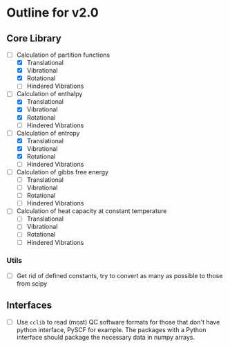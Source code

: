 # Outline for v2.0

## Core Library 
- [  ] Calculation of partition functions
    - [X] Translational
    - [X] Vibrational
    - [X] Rotational
    - [ ] Hindered Vibrations

- [  ] Calculation of enthalpy
    - [X] Translational
    - [X] Vibrational
    - [X] Rotational
    - [ ] Hindered Vibrations

- [  ] Calculation of entropy
    - [X] Translational
    - [X] Vibrational
    - [X] Rotational
    - [ ] Hindered Vibrations

- [  ] Calculation of gibbs free energy
    - [ ] Translational
    - [ ] Vibrational
    - [ ] Rotational
    - [ ] Hindered Vibrations

- [  ] Calculation of heat capacity at constant temperature
    - [ ] Translational
    - [ ] Vibrational
    - [ ] Rotational
    - [ ] Hindered Vibrations

### Utils
- [ ] Get rid of defined constants, try to convert as many as possible to those from scipy

## Interfaces
- [ ] Use `cclib` to read (most) QC software formats for those that don't have python interface, PySCF for example. The packages with a Python interface should package the necessary data in numpy arrays.

